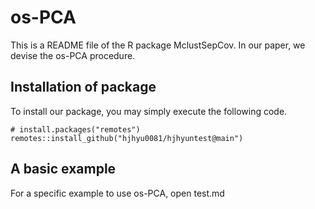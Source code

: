 # os-PCA
This is a README file of the R package MclustSepCov. In our paper, we devise the os-PCA procedure.

## Installation of package
To install our package, you may simply execute the following code.
```
# install.packages("remotes")
remotes::install_github("hjhyu0081/hjhyuntest@main")
```

## A basic example
For a specific example to use os-PCA, open test.md
